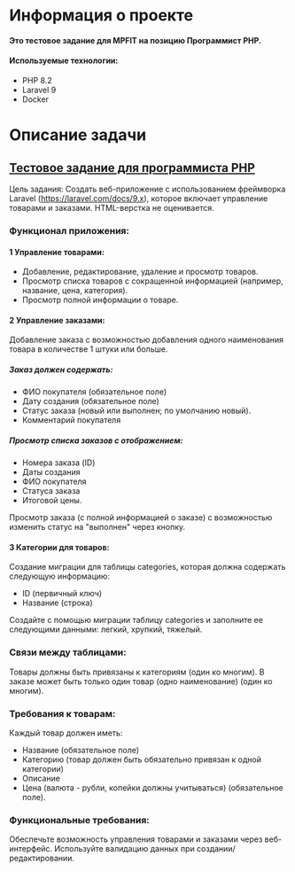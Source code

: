 # Информация о проекте

#### Это тестовое задание для MPFIT на позицию Программист PHP.

#### Используемые технологии:
- PHP 8.2
- Laravel 9
- Docker


# Описание задачи

## <a href="https://docs.google.com/document/d/1AS9WeZz6Ak9eS5u2UtrRUGcJs1TKskcpH7faURtSaZY">Тестовое задание для программиста PHP</a>

Цель задания: Создать веб-приложение с использованием фреймворка Laravel (https://laravel.com/docs/9.x), которое включает управление товарами и заказами. HTML-верстка не оценивается.

### Функционал приложения:

#### 1 Управление товарами:
- Добавление, редактирование, удаление и просмотр товаров.
- Просмотр списка товаров с сокращенной информацией (например, название, цена, категория).
- Просмотр полной информации о товаре.

#### 2 Управление заказами:
Добавление заказа с возможностью добавления одного наименования товара в количестве 1 штуки или больше.

##### Заказ должен содержать:
- ФИО покупателя (обязательное поле)
- Дату создания (обязательное поле)
- Статус заказа (новый или выполнен; по умолчанию новый).
- Комментарий покупателя

##### Просмотр списка заказов с отображением:
- Номера заказа (ID)
- Даты создания
- ФИО покупателя
- Статуса заказа
- Итоговой цены.

Просмотр заказа (с полной информацией о заказе) с возможностью изменить статус на "выполнен" через кнопку.

#### 3 Категории для товаров:

Создание миграции для таблицы categories, которая должна содержать следующую информацию:
- ID (первичный ключ)
- Название (строка)

Создайте с помощью миграции таблицу categories и заполните ее следующими данными: легкий, хрупкий, тяжелый.

### Связи между таблицами:

Товары должны быть привязаны к категориям (один ко многим).
В заказе может быть только один товар (одно наименование) (один ко многим).

### Требования к товарам:

Каждый товар должен иметь:
- Название (обязательное поле)
- Категорию (товар должен быть обязательно привязан к одной категории)
- Описание
- Цена (валюта - рубли, копейки должны учитываться) (обязательное поле).

### Функциональные требования:

Обеспечьте возможность управления товарами и заказами через веб-интерфейс.
Используйте валидацию данных при создании/редактировании.
